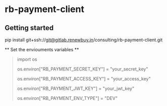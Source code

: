 # rb-payment-client


## Getting started
pip install git+ssh://git@gitlab.renewbuy.in/consulting/rb-payment-client.git

** Set the enviouments variables **
>import os
>
>os.environ["RB_PAYMENT_SECRET_KEY"] = "your_secret_key"
>
>os.environ["RB_PAYMENT_ACCESS_KEY"] = "your_access_key"
>
>os.environ["RB_PAYMENT_JWT_KEY"] = "your_jwt_key"
>
>os.environ["RB_PAYMENT_ENV_TYPE"] = "DEV"